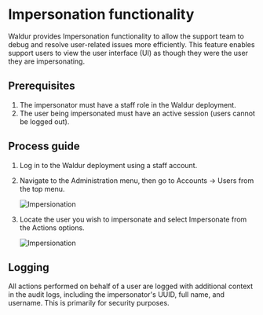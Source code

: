 # Impersonation functionality

Waldur provides Impersonation functionality to allow the support team to debug and resolve user-related issues more efficiently. This feature enables support users to view the user interface (UI) as though they were the user they are impersonating.

## Prerequisites

1. The impersonator must have a staff role in the Waldur deployment.
2. The user being impersonated must have an active session (users cannot be logged out).

## Process guide

1. Log in to the Waldur deployment using a staff account.
2. Navigate to the Administration menu, then go to Accounts → Users from the top menu.

    ![Impersionation](../img/Admin_Users.png)

3. Locate the user you wish to impersonate and select Impersonate from the Actions options.

    ![Impersionation](../img/User_impersionate.png)

## Logging

All actions performed on behalf of a user are logged with additional context in the audit logs, including the impersonator's UUID, full name, and username. This is primarily for security purposes.
